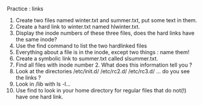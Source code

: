 Practice : links
1. Create two files named winter.txt and summer.txt, put some text in them.
2. Create a hard link to winter.txt named hlwinter.txt.
3. Display the inode numbers of these three files, does the hard links have the same inode?
4. Use the find command to list the two hardlinked files
5. Everything about a file is in the inode, except two things : name them!
6. Create a symbolic link to summer.txt called slsummer.txt.
7. Find all files with inode number 2. What does this information tell you ?
8. Look at the directories /etc/init.d/ /etc/rc2.d/ /etc/rc3.d/ ... do you see the links ?
9. Look in /lib with ls -l...
10. Use find to look in your home directory for regular files that do not(!) have one hard link.